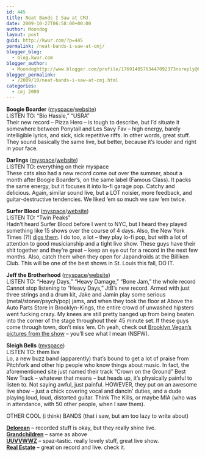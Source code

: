 ```yaml
---
id: 445
title: Neat Bands I Saw at CMJ
date: 2009-10-27T06:58:00+00:00
author: Moondog
layout: post
guid: http://kwur.com/?p=445
permalink: /neat-bands-i-saw-at-cmj/
blogger_blog:
  - blog.kwur.com
blogger_author:
  - Moondoghttp://www.blogger.com/profile/17691405763447092373noreply@blogger.com
blogger_permalink:
  - /2009/10/neat-bands-i-saw-at-cmj.html
categories:
  - cmj 2009
---
```

<div class="pf-content">
  <p>
    <span style="font-weight: bold;">Boogie Boarder</span> (<a href="http://www.myspace.com/boogieboardertheband">myspace</a>/<a href="http://www.famousclass.com/">website</a>)<br />LISTEN TO: &#8220;Bio Hassle,&#8221; &#8220;USRA&#8221;<br />Their new record &#8211; Pizza Hero &#8211; is tough to describe, but I&#8217;d situate it somewhere between Ponytail and Les Savy Fav &#8211; high energy, barely intelligible lyrics, and sick, sick repetitive riffs. In other words, great stuff. They sound basically the same live, but better, because it&#8217;s louder and right in your face.
  </p>
  
  <p>
    <span style="font-weight: bold;">Darlings</span> (<a href="http://www.myspace.com/darlingsokay">myspace</a>/<a href="http://www.famousclass.com/">website</a>)<br />LISTEN TO: everything on their myspace<br />These cats also had a new record come out over the summer, about a month after Boogie Boarder&#8217;s, on the same label (Famous Class). It packs the same energy, but it focuses it into lo-fi garage pop. Catchy and delicious. Again, similar sound live, but a LOT noisier, more feedback, and guitar-destructive tendencies. We liked &#8217;em so much we saw &#8217;em twice.
  </p>
  
  <p>
    <span style="font-weight: bold;">Surfer Blood</span> (<a href="http://www.myspace.com/surferblood">myspace</a>/<a href="http://kaninerecords.com/">website</a>)<br />LISTEN TO: &#8220;Twin Peaks&#8221;<br />Hadn&#8217;t heard Surfer Blood before I went to NYC, but I heard they played something like 15 shows over the course of 4 days. Also, the New York Times (?!) <a href="http://www.nytimes.com/2009/10/26/arts/music/26cmj.html?_r=1&scp=1&sq=surfer%20blood&st=cse">digs them</a>. I do too, a lot &#8211; they play lo-fi pop, but with a lot of attention to good musicianship and a tight live show. These guys have their shit together and they&#8217;re great &#8211; keep an eye out for a record in the next few months. Also, catch them when they open for Japandroids at the Billiken Club. This will be one of the best shows in St. Louis this fall, DO IT.
  </p>
  
  <p>
    <span style="font-weight: bold;">Jeff the Brotherhood</span> (<a href="http://www.myspace.com/jakeandjamin">myspace</a>/<a href="http://infinitycat.com/wordpress/">website</a>)<br />LISTEN TO: &#8220;Heavy Days,&#8221; &#8220;Heavy Damage,&#8221; &#8220;Bone Jam,&#8221; the whole record<br />Cannot stop listening to &#8220;Heavy Days,&#8221; JtB&#8217;s new record. Armed with just three strings and a drum kit, Jake and Jamin play some serious (metal/stoner/psych/pop) jams, and when they took the floor at Above the Auto Parts Store in Brooklyn-Kings, the entire crowd of unwashed hipsters went fucking crazy. My knees are still pretty banged up from being beaten into the corner of the stage throughout their 45 minute set. If these guys come through town, don&#8217;t miss &#8217;em. Oh yeah, check out <a href="http://www.brooklynvegan.com/archives/2009/10/jeff_the_brothe_5.html">Brooklyn Vegan&#8217;s pictures from the show</a> &#8211; you&#8217;ll see what I mean (NSFW).
  </p>
  
  <p>
    <span style="font-weight: bold;">Sleigh Bells</span> (<a href="http://www.myspace.com/sleighbellsmusic">myspace</a>)<br />LISTEN TO: them live<br />Lo, a new buzz band (apparently) that&#8217;s bound to get a lot of praise from Pitchfork and other hip people who know things about music. In fact, the aforementioned site just named their track &#8220;Crown on the Ground&#8221; Best New Track &#8211; whatever that means &#8211; but heads up, it&#8217;s physically painful to listen to. Not saying awful, just painful. HOWEVER, they put on an awesome live show &#8211; just a chick covering vocal and dancin&#8217; duties, and a dude playing loud, loud, distorted guitar. Think The Kills, or maybe MIA (who was in attendance, with 50 other people, when I saw them).
  </p>
  
  <p>
    OTHER COOL (i think) BANDS (that i saw, but am too lazy to write about)
  </p>
  
  <p>
    <a style="font-weight: bold;" href="http://www.myspace.com/deloreandanz">Delorean</a> &#8211; recorded stuff is okay, but they really shine live.<br /><a style="font-weight: bold;" href="http://www.myspace.com/grandchildren">Grandchildren</a> &#8211; same as above<br /><a style="font-weight: bold;" href="http://www.myspace.com/uuvvwwz">UUVVWWZ</a> &#8211; spaz-tastic. really lovely stuff, great live show.<br /><a style="font-weight: bold;" href="http://www.myspace.com/letsrockthebeach">Real Estate</a> &#8211; great on record and live. check it.
  </p>
</div>